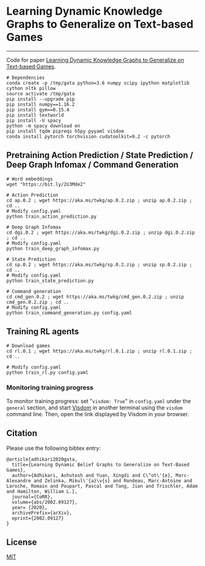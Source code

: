 # Learning Dynamic Knowledge Graphs to Generalize on Text-based Games
---------------------------------------------------------------------------
Code for paper [Learning Dynamic Knowledge Graphs to Generalize on Text-based Games](https://arxiv.org/abs/2002.09127).

```
# Dependencies
conda create -p /tmp/gata python=3.6 numpy scipy ipython matplotlib cython nltk pillow
source activate /tmp/gata
pip install --upgrade pip
pip install numpy==1.16.2
pip install gym==0.15.4
pip install textworld
pip install -U spacy
python -m spacy download en
pip install tqdm pipreqs h5py pyyaml visdom
conda install pytorch torchvision cudatoolkit=9.2 -c pytorch
```

## Pretraining Action Prediction / State Prediction / Deep Graph Infomax / Command Generation
```
# Word embeddings
wget "https://bit.ly/2U3Mde2"

# Action Prediction
cd ap.0.2 ; wget https://aka.ms/twkg/ap.0.2.zip ; unzip ap.0.2.zip ; cd ..
# Modify config.yaml
python train_action_prediction.py

# Deep Graph Infomax
cd dgi.0.2 ; wget https://aka.ms/twkg/dgi.0.2.zip ; unzip dgi.0.2.zip ; cd ..
# Modify config.yaml
python train_deep_graph_infomax.py

# State Prediction
cd sp.0.2 ; wget https://aka.ms/twkg/sp.0.2.zip ; unzip sp.0.2.zip ; cd ..
# Modify config.yaml
python train_state_prediction.py

# Command generation
cd cmd_gen.0.2 ; wget https://aka.ms/twkg/cmd_gen.0.2.zip ; unzip cmd_gen.0.2.zip ; cd ..
# Modify config.yaml
python train_command_generation.py config.yaml
```

## Training RL agents

```
# Download games
cd rl.0.1 ; wget https://aka.ms/twkg/rl.0.1.zip ; unzip rl.0.1.zip ; cd ..

# Modify config.yaml
python train_rl.py config.yaml
```

### Monitoring training progress
To monitor training progress: set "`visdom: True`" in `config.yaml` under the `general` section, and start [Visdom](https://github.com/facebookresearch/visdom) in another terminal using the `visdom` command line. Then, open the link displayed by Visdom in your browser.


## Citation

Please use the following bibtex entry:
```
@article{adhikari2020gata,
  title={Learning Dynamic Belief Graphs to Generalize on Text-Based Games},
  author={Adhikari, Ashutosh and Yuan, Xingdi and C\^ot\'{e}, Marc-Alexandre and Zelinka, Mikul\'{a}\v{s} and Rondeau, Marc-Antoine and Laroche, Romain and Poupart, Pascal and Tang, Jian and Trischler, Adam and Hamilton, William L.},
  journal={CoRR},
  volume={abs/2002.09127},
  year= {2020},
  archivePrefix={arXiv},
  eprint={2002.09127}
}
```

## License

[MIT](./LICENSE)
